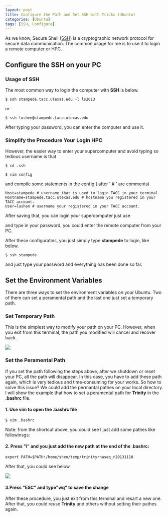 ```yaml
---
layout: post
title: Configure the Path and Set SSH with Tricks (Ubuntu)
categories: [Ubuntu]
tags: [SSH, Configure]
---
```


As we know, Secure Shell ([SSH](http://en.wikipedia.org/wiki/Secure_Shell)) is a cryptographic network protocol for secure data communication. The common usage for me is to use it to login a remote computer or HPC. 

## Configure the SSH on your PC

### Usage of SSH

The most common way to login the computer with **SSH** is below.

```
$ ssh stampede.tacc.utexas.edu -l ls2013
```
or

```
$ ssh lushen@stampede.tacc.utexas.edu
```
After typing your password, you can enter the computer and use it. 

### Simplify the Procedure Your Login HPC 

However, the easier way to enter your supercomputer and avoid typing so tedious username is that

```
$ cd .ssh
```

```
$ vim config
```
and compile some statements in the config ( after ' # ' are comments)

```
Host=stampede # username that is used to login TACC in your terminal.
Hostname=stampede.tacc.utexas.edu # hostname you registered in your TACC account.
User=lushen # username your registered in your TACC account.
```
After saving that, you can login your supercomputer just use

and type in your password, you could enter the remote computer from your PC.

After these configuratins, you just simply type **stampede** to login, like below.

```
$ ssh stampede
```
and just type your password and everything has been done so far.

## Set the Environment Variables

There are three ways to set the environment variables on your Ubuntu. Two of them can set a peramental path and the last one just set a temporary path. 

### Set Temporary Path

This is the simplest way to modify your path on your PC. However, when you exit from this terminal, the path you modified will cancel and recover back.

![](http://i.imgur.com/sMYBcjB.png)

### Set the Peramental Path

If you set the path following the steps above, after we shutdown or reset your PC, all the path will disappear. In this case, you have to add these path again, which is very tedious and time-consuming for your works. So how to solve this issue? We could add the permantal pathes on your local directory. I will show the example that how to set a peramental path for **Trinity** in the **.bashrc** file.

#### 1. Use **vim** to open the **.bashrc** file 

```
$ vim .bashrc
```

Note: from the shortcut above, you could see I just add some pathes like followinsgs:

#### 2. Press "i" and you just add the new path at the end of the **.bashrc**:

```
export PATH=$PATH:/home/shen/temp/trinityrnaseq_r20131110
```
After that, you could see below

![](http://i.imgur.com/cRAUgf5.png)

#### 3.Press "ESC" and type"wq" to save the change

After these procedure, you just exit from this terminal and resart a new one. After that, you could reuse **Trinity** and others without setting their pathes again.
